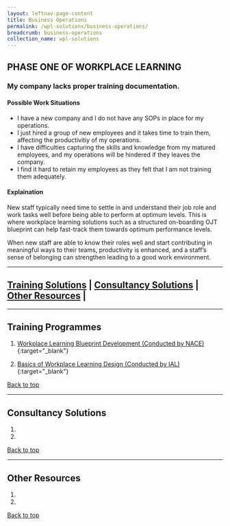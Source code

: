 ```yaml
---
layout: leftnav-page-content
title: Business Operations
permalink: /wpl-solutions/business-operations/
breadcrumb: business-operations
collection_name: wpl-solutions
---
```



## PHASE ONE OF WORKPLACE LEARNING
### My company lacks proper training documentation.

#### Possible Work Situations
* I have a new company and I do not have any SOPs in place for my operations. 
* I just hired a group of new employees and it takes time to train them, affecting the productivitiy of my operations.
* I have difficulties capturing the skills and knowledge from my matured employees, and my operations will be hindered if they leaves the company.
* I find it hard to retain my employees as they felt that I am not training them adequately.


#### Explaination
New staff typically need time to settle in and understand their job role and work tasks well before being able to perform at optimum levels. This is where workplace learning solutions such as a structured on-boarding OJT blueprint can help fast-track them towards optimum performance levels. 

When new staff are able to know their roles well and start contributing in meaningful ways to their teams, productivity is enhanced, and a staff’s sense of belonging can strengthen leading to a good work environment. 

-------------------

## [Training Solutions](#training) | [Consultancy Solutions](#consultancy) | [Other Resources](#other) | 

-------------------


<a name="training"></a>

## Training Programmes
1. [Workplace Learning Blueprint Development (Conducted by NACE)](https://www.nyp.edu.sg/lifelong-learning/national-centre-of-excellence-for-workplace-learning-nace/courses-training.html){:target="_blank"}

2. [Basics of Workplace Learning Design (Conducted by IAL)](https://www.ial.edu.sg/learn-at-ial/ial-programmes/other-continuing-and-professional-development/Basics-of-Workplace-Learning-Design.html){:target="_blank"}


[Back to top](#top)

-------------------

<a name="consultancy"></a>
## Consultancy Solutions
1.
2.


[Back to top](#top)

-------------------

<a name="other"></a>
## Other Resources
1.
2.


[Back to top](#top)

